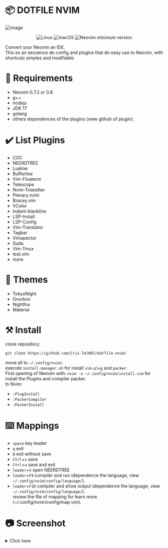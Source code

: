 # 📦 DOTFILE NVIM
![image](https://user-images.githubusercontent.com/83845332/194928432-4b4d91a4-4b36-41bd-b86f-2b81dd84274a.png)  
<div align="center">
  <center>
     <img alt="Linux" src="https://img.shields.io/badge/Linux-%23.svg?style=flat-square&logo=linux&color=FCC624&logoColor=black" />
     <img alt="macOS" src="https://img.shields.io/badge/macOS-%23.svg?style=flat-square&logo=apple&color=000000&logoColor=white" />
     <img src="https://img.shields.io/badge/Neovim-0.7.2-blueviolet.svg?style=flat-square&logo=Neovim&logoColor=green" alt="Neovim minimum version"/>
  </center>
</div>  

Convert your Neovim an IDE.  
This es an secuence de config and plugins that do easy use to Neovim, with shortcuts simples and modifiable.  
# 🧰 Requirements  
- Neovim 0.7.2 or 0.8  
- g++
- nodejs
- JDK 17
- golang
- others dependences of the plugins (view github of plugin).
# ✔️ List Plugins  
- COC
- NEERDTREE
- Lualine
- Bufferline
- Vim-Floaterm
- Telescope
- Nvim-Treesitter
- Plenary.nvim
- Bracey.vim
- VColor
- Indent-blankline
- LSP-Install
- LSP-Config
- Vim-Translator
- Tagbar
- Vimspector
- Suda
- Vim-Tmux
- test.vim
- more
# 🌈 Themes
- TokyoNight
- Gruvbox
- Nightfox
- Material
# ⚒️ Install
clone repository:
```
git clone https://github.com/Cris-lml007/dotfile-nvim/
```
move all to `~/.config/nvim/`.  
execute `install-manager.sh` for install `vim-plug` and `packer`.  
First opening of Neovim with: `nvim -u ~/.config/nvim/install.vim` for install the Plugins and compiler packer.  
In Nvim:  
- `:PlugInstall`
- `:PackerCompiler`
- `:PackerInstall`
# ⌨️ Mappings
- `space` key leader
- `q` exit
- `Q` exit without save
- `Ctrl`+`s` save
- `Ctrl`+`a` save and exit
- `leader`+`ñ` open NEERDTREE
- `leader`+`F9` compiler and run (dependence the language, view `~/.config/nvim/config/language/`).
- `leader`+`F10` compiler and show output (dependence the language, view `~/.config/nvim/config/language/`).  
review the file of mapping for learn more. (~/.config/nvim/config/map.vim).  
# 📷 Screenshot
<details><summary>Click here</summary>  
○ Tokyonight
<br><img src="https://user-images.githubusercontent.com/83845332/194933599-6b64aa6b-af17-4e57-96e1-a6025ac5f64e.png"><br>
○ compiler C++
<br><img src="https://user-images.githubusercontent.com/83845332/194933671-091c86c0-340d-4c85-8851-a503a1e94cd4.png"><br> 
○ Autocomplete
<br><img src="https://user-images.githubusercontent.com/83845332/194933911-f0455d86-291f-42e4-9227-4d381cb21db3.png"><br> 
○ Detection errors
<br><img src="https://user-images.githubusercontent.com/83845332/194933978-5d530850-6cba-42d8-8876-ad5bcba1a3b5.png"><br>
○ Telescope  and theme material  
<br><img src="https://user-images.githubusercontent.com/83845332/194934123-3645c9fd-7d2f-4174-9775-0ce097ca24d0.png"><br>
○ Translate and theme Gruvbox  
<br><img src="https://user-images.githubusercontent.com/83845332/194934397-be38d75c-6b9c-4086-84a1-b7ecee72ff0f.png"><br>
○ Rename  
<br><img src="https://user-images.githubusercontent.com/83845332/194934541-d7889831-abf7-43fc-94fb-9e0942fd3e8a.png"><br>
○ execute Haskell  
<br><img src="https://user-images.githubusercontent.com/83845332/194946073-d0a9e2f9-59f2-4b60-82ec-32f64cd568da.png"><br>
○ Testing Cases
<br><img src="https://user-images.githubusercontent.com/83845332/195995197-cedb632c-e660-4358-b4f8-5152c1f99895.png"><br>
</details>  

